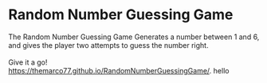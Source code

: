 # Random Number Guessing Game
The Random Number Guessing Game Generates a number between 1 and 6, and gives the player two attempts to guess the number right.
<br><br>Give it a go!
<br>https://themarco77.github.io/RandomNumberGuessingGame/. 
hello 